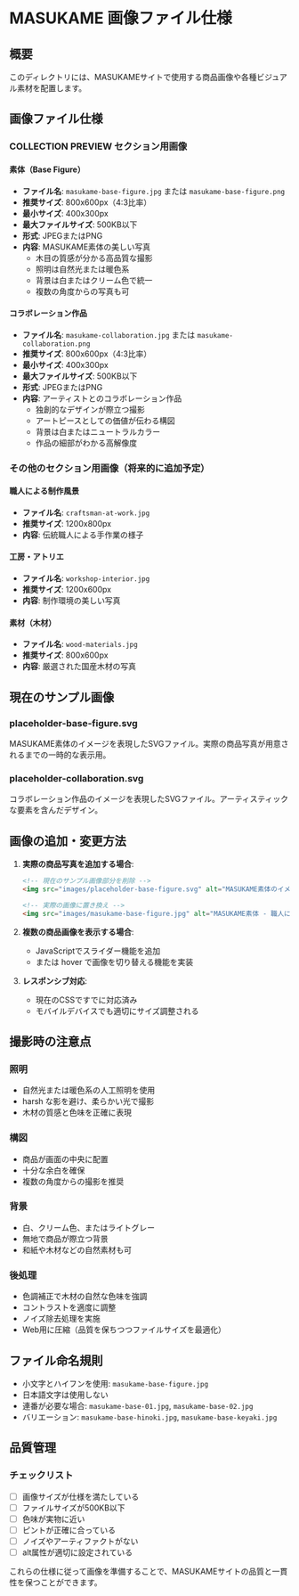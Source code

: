 # MASUKAME 画像ファイル仕様

## 概要
このディレクトリには、MASUKAMEサイトで使用する商品画像や各種ビジュアル素材を配置します。

## 画像ファイル仕様

### COLLECTION PREVIEW セクション用画像

#### 素体（Base Figure）
- **ファイル名**: `masukame-base-figure.jpg` または `masukame-base-figure.png`
- **推奨サイズ**: 800x600px（4:3比率）
- **最小サイズ**: 400x300px
- **最大ファイルサイズ**: 500KB以下
- **形式**: JPEGまたはPNG
- **内容**: MASUKAME素体の美しい写真
  - 木目の質感が分かる高品質な撮影
  - 照明は自然光または暖色系
  - 背景は白またはクリーム色で統一
  - 複数の角度からの写真も可

#### コラボレーション作品
- **ファイル名**: `masukame-collaboration.jpg` または `masukame-collaboration.png`
- **推奨サイズ**: 800x600px（4:3比率）
- **最小サイズ**: 400x300px
- **最大ファイルサイズ**: 500KB以下
- **形式**: JPEGまたはPNG
- **内容**: アーティストとのコラボレーション作品
  - 独創的なデザインが際立つ撮影
  - アートピースとしての価値が伝わる構図
  - 背景は白またはニュートラルカラー
  - 作品の細部がわかる高解像度

### その他のセクション用画像（将来的に追加予定）

#### 職人による制作風景
- **ファイル名**: `craftsman-at-work.jpg`
- **推奨サイズ**: 1200x800px
- **内容**: 伝統職人による手作業の様子

#### 工房・アトリエ
- **ファイル名**: `workshop-interior.jpg`
- **推奨サイズ**: 1200x600px
- **内容**: 制作環境の美しい写真

#### 素材（木材）
- **ファイル名**: `wood-materials.jpg`
- **推奨サイズ**: 800x600px
- **内容**: 厳選された国産木材の写真

## 現在のサンプル画像

### placeholder-base-figure.svg
MASUKAME素体のイメージを表現したSVGファイル。実際の商品写真が用意されるまでの一時的な表示用。

### placeholder-collaboration.svg
コラボレーション作品のイメージを表現したSVGファイル。アーティスティックな要素を含んだデザイン。

## 画像の追加・変更方法

1. **実際の商品写真を追加する場合**:
   ```html
   <!-- 現在のサンプル画像部分を削除 -->
   <img src="images/placeholder-base-figure.svg" alt="MASUKAME素体のイメージ">
   
   <!-- 実際の画像に置き換え -->
   <img src="images/masukame-base-figure.jpg" alt="MASUKAME素体 - 職人による手作り制作">
   ```

2. **複数の商品画像を表示する場合**:
   - JavaScriptでスライダー機能を追加
   - または hover で画像を切り替える機能を実装

3. **レスポンシブ対応**:
   - 現在のCSSですでに対応済み
   - モバイルデバイスでも適切にサイズ調整される

## 撮影時の注意点

### 照明
- 自然光または暖色系の人工照明を使用
- harsh な影を避け、柔らかい光で撮影
- 木材の質感と色味を正確に表現

### 構図
- 商品が画面の中央に配置
- 十分な余白を確保
- 複数の角度からの撮影を推奨

### 背景
- 白、クリーム色、またはライトグレー
- 無地で商品が際立つ背景
- 和紙や木材などの自然素材も可

### 後処理
- 色調補正で木材の自然な色味を強調
- コントラストを適度に調整
- ノイズ除去処理を実施
- Web用に圧縮（品質を保ちつつファイルサイズを最適化）

## ファイル命名規則

- 小文字とハイフンを使用: `masukame-base-figure.jpg`
- 日本語文字は使用しない
- 連番が必要な場合: `masukame-base-01.jpg`, `masukame-base-02.jpg`
- バリエーション: `masukame-base-hinoki.jpg`, `masukame-base-keyaki.jpg`

## 品質管理

### チェックリスト
- [ ] 画像サイズが仕様を満たしている
- [ ] ファイルサイズが500KB以下
- [ ] 色味が実物に近い
- [ ] ピントが正確に合っている
- [ ] ノイズやアーティファクトがない
- [ ] alt属性が適切に設定されている

これらの仕様に従って画像を準備することで、MASUKAMEサイトの品質と一貫性を保つことができます。
